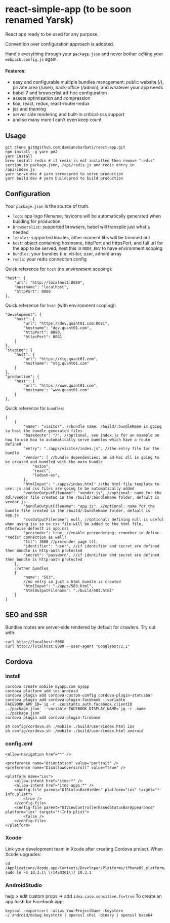 # react-simple-app (to be soon renamed Yarsk)

React app ready to be used for any purpose.

Convention over configuration approach is adopted.

Handle everything through your `package.json` and never bother editing your `webpack.config.js` again.

#### Features:
- easy and configurable multiple bundles management: public website (/), private area (/user), back-office (/admin), and whatever your app needs
- babel 7 and browserlist ad-hoc configuration
- assets optimisation and compression
- koa, react, redux, react-router-redux
- jss and theming
- server side rendering and built-in critical-css support
- and so many more I can't even keep count

## Usage
```
git clone git@github.com:damianobarbati/react-app.git
npm install -g yarn pm2
yarn install
brew install redis # if redis is not installed then remove "redis" section in package.json, /api/redis.js and redis entry in /api/index.js
yarn serve:dev # yarn serve:prod to serve production
yarn build:dev # yarn build:prod to build production
```

## Configuration
Your `package.json` is the source of truth.
- `logo`: app logo filename, favicons will be automatically generated when building for production
- `browserslist`: supported browsers, babel will transpile just what's needed
- `locales`: supported locales, other moment libs will be trimmed out
- `host`: object containing hostname, httpPort and httpsPort, and full url for the app to be served; nest this in `NODE_ENV` to have environment scoping
- `bundles`: your bundles (i.e: visitor, user, admin) array
- `redis`: your redis connection config

Quick reference for `host` (no environment scoping):
```
"host": {
    "url": "http://localhost:8080",
    "hostname": "localhost",
    "httpPort": 8080
},
```

Quick reference for `host` (with environment scoping):
```
"development": {
    "host": {
        "url": "https://dev.quant01.com:8081",
        "hostname": "dev.quant01.com",
        "httpPort": 8080,
        "httpsPort": 8081
    }
},
"staging": {
    "host": {
        "url": "https://stg.quant01.com",
        "hostname": "stg.quant01.com"
    }
},
"production": {
    "host": {
        "url": "https://www.quant01.com",
        "hostname": "www.quant01.com"
    }
},
```

Quick reference for `bundles`:
```
[
    {
        "name": "visitor", //bundle name: /build/:bundleName is going to host the bundle generated files
        "baseRoute": "/", //optional, see index.js for an example on how to use koa to automatically serve bundles which have a route defined
        "entry": "./apps/visitor/index.js", //the entry file for the bundle
        "vendor": [ //bundle dependencies: an ad-hoc dll is going to be created and bundled with the main bundle
            "axios",
            "react",
            "lodash-es",
        ],
        "htmlInput": "./apps/index.html" //the html file template to use: js and css files are going to be automatically added
        "vendorOutputFilename": "vendor.js", //optional: name for the ddl/vendor file created in the /build/:bundleName folder, default is vendor.js
        "bundleOutputFilename": "app.js", //optional: name for the bundle file created in the /build/:bundleName folder, default is app.js
        "cssOutputFilename": null, //optional: defining null is useful when using jss so no css file will be added to the html file, otherwise default is app.css
        "prerender": true, //enable prerendering: remember to define "redis" connection as well!
        "ttl": 3600 //prerender page ttl,
        "identifier": "user", //if identifier and secret are defined then bundle is http-auth protected
        "secret": "password", //if identifier and secret are defined then bundle is http-auth protected
    },
    //other bundles
    {
        "name": "503",
        //no entry so just a html bundle is created
        "htmlInput": "./apps/503.html",
        "htmlOutputFilename": "./build/503.html"
    }
]
```

## SEO and SSR
Bundles routes are server-side rendered by default for crawlers.
Try out with:
```
curl http://localhost:8080  
curl http://localhost:8080 --user-agent "Googlebot/2.1"
```

## Cordova

### install
```
cordova create mobile myapp.com myapp
cordova platform add ios android
cordova plugin add cordova-custom-config cordova-plugin-statusbar
cordova plugin add cordova-plugin-facebook --variable FACEBOOK_APP_ID=`jq -r .constants.auth.facebook.clientID ../package.json` --variable FACEBOOK_DISPLAY_NAME=`jq -r .name ../package.json`
cordova plugin add cordova-plugin-firebase

sh config/cordova.sh ./mobile ./build/user/index.html ios
sh config/cordova.sh ./mobile ./build/user/index.html android
```

### config.xml
```
<allow-navigation href="*" />

<preference name="Orientation" value="portrait" />
<preference name="DisallowOverscroll" value="true" />

<platform name="ios">
    <allow-intent href="itms:*" />
    <allow-intent href="itms-apps:*" />
    <config-file parent="UIStatusBarHidden" platform="ios" target="*-Info.plist">
        <true />
    </config-file>
    <config-file parent="UIViewControllerBasedStatusBarAppearance" platform="ios" target="*-Info.plist">
        <false />
    </config-file>
</platform>
```

### Xcode
Link your development team in Xcode after creating Cordova project.
When Xcode upgrades:
```
cd /Applications/Xcode.app/Contents/Developer/Platforms/iPhoneOS.platform/DeviceSupport
sudo ln -s 10.3.1\ \(14E8301\)/ 10.3.1
```

### AndroidStudio
help > edit custom props => add `idea.case.sensitive.fs=true`
To create an app hash for Facebook app:
```
keytool -exportcert -alias YourProjectName -keystore ~/.android/debug.keystore | openssl sha1 -binary | openssl base64
```